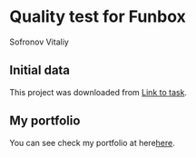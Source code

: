 # Quality test for Funbox

Sofronov Vitaliy

## Initial data

This project was downloaded from [Link to task](https://dl.funbox.ru/qt-html-css-js.zip).

## My portfolio

You can see check my portfolio at here[here](https://sva2021.github.io/MyPortfolio/).